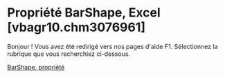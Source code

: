 
# Propriété BarShape, Excel [vbagr10.chm3076961]

Bonjour ! Vous avez été redirigé vers nos pages d'aide F1. Sélectionnez la rubrique que vous recherchiez ci-dessous.

[BarShape, propriété](http://msdn.microsoft.com/library/2da9b9aa-84db-6ade-845e-abcb142acc3b%28Office.15%29.aspx)
